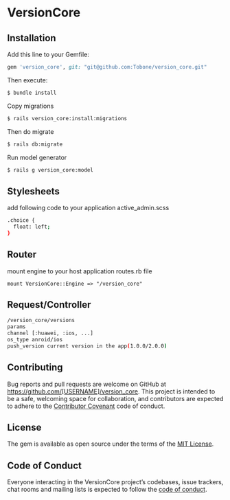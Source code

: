 # VersionCore

## Installation

Add this line to your Gemfile:

```ruby
gem 'version_core', git: "git@github.com:Tobone/version_core.git"
```

Then execute:

```sh
$ bundle install
```

Copy migrations

```sh
$ rails version_core:install:migrations
```

Then do migrate

```sh
$ rails db:migrate
```

Run model generator

```sh
$ rails g version_core:model
```

## Stylesheets
add following code to your application active_admin.scss 
```sh
.choice {
  float: left;
}
```

## Router
mount engine to your host application routes.rb file
```
mount VersionCore::Engine => "/version_core"
```

## Request/Controller
```sh
/version_core/versions
params
channel [:huawei, :ios, ...]
os_type anroid/ios
push_version current version in the app(1.0.0/2.0.0)
```


## Contributing

Bug reports and pull requests are welcome on GitHub at https://github.com/[USERNAME]/version_core. This project is intended to be a safe, welcoming space for collaboration, and contributors are expected to adhere to the [Contributor Covenant](http://contributor-covenant.org) code of conduct.

## License

The gem is available as open source under the terms of the [MIT License](http://opensource.org/licenses/MIT).

## Code of Conduct

Everyone interacting in the VersionCore project’s codebases, issue trackers, chat rooms and mailing lists is expected to follow the [code of conduct](https://github.com/[USERNAME]/version_core/blob/master/CODE_OF_CONDUCT.md).
